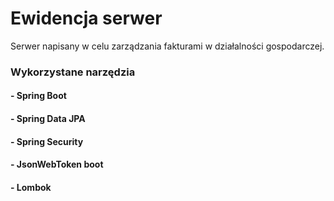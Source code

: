 # Ewidencja serwer

Serwer napisany w celu zarządzania fakturami w działalności gospodarczej.

### Wykorzystane narzędzia

#### - Spring Boot
#### - Spring Data JPA
#### - Spring Security
#### - JsonWebToken boot
#### - Lombok
